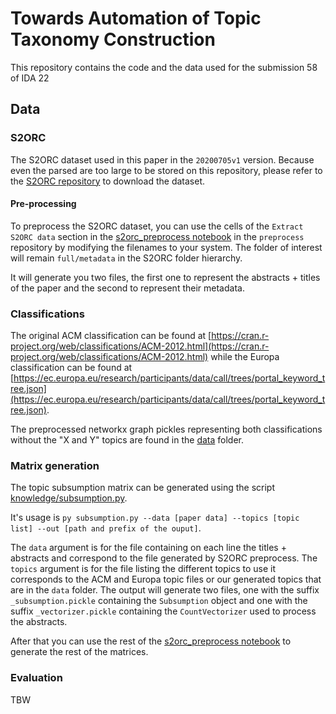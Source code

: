 # Towards Automation of Topic Taxonomy Construction

This repository contains the code and the data used for the submission 58 of IDA 22

## Data

### S2ORC

The S2ORC dataset used in this paper in the `20200705v1` version. 
Because even the parsed are too large to be stored on this repository, please refer to the [S2ORC repository](https://github.com/allenai/s2orc) to download the dataset. 

#### Pre-processing

To preprocess the S2ORC dataset, you can use the cells of the `Extract S2ORC data` section in the [s2orc_preprocess notebook](preprocess/s2orc_preprocess.ipynb) in the `preprocess` repository by modifying the filenames to your system. 
The folder of interest will remain `full/metadata` in the S2ORC folder hierarchy.  

It will generate you two files, the first one to represent the abstracts + titles of the paper and the second to represent their metadata. 

### Classifications

The original ACM classification can be found at [https://cran.r-project.org/web/classifications/ACM-2012.html](https://cran.r-project.org/web/classifications/ACM-2012.html) while the Europa classification can be found at [https://ec.europa.eu/research/participants/data/call/trees/portal_keyword_tree.json](https://ec.europa.eu/research/participants/data/call/trees/portal_keyword_tree.json). 

The preprocessed networkx graph pickles representing both classifications without the "X and Y" topics are found in the [data](data) folder. 

### Matrix generation

The topic subsumption matrix can be generated using the script [knowledge/subsumption.py](knowledge/subsumption.py). 

It's usage is `py subsumption.py --data [paper data] --topics [topic list] --out [path and prefix of the ouput]`. 

The `data` argument is for the file containing on each line the titles + abstracts and correspond to the file generated by S2ORC preprocess. 
The `topics` argument is for the file listing the different topics to use it corresponds to the ACM and Europa topic files or our generated topics that are in the `data` folder. 
The output will generate two files, one with the suffix `_subsumption.pickle` containing the `Subsumption` object and one with the suffix `_vectorizer.pickle` containing the `CountVectorizer` used to process the abstracts. 

After that you can use the rest of the [s2orc_preprocess notebook](preprocess/s2orc_preprocess.ipynb) to generate the rest of the matrices. 

### Evaluation

TBW